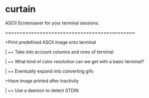 # curtain
ASCII Screensaver for your terminal sessions.

=============================================

+Print predefined ASCII image onto terminal

|   ++ Take into account columns and rows of terminal
  
|   ++  What kind of color resolution can we get with a basic terminal?
  
|   ++  Eventually expand into converting gifs 
  
+Have image printed after inactivity

|   ++  Use a daemon to detect STDIN
  
